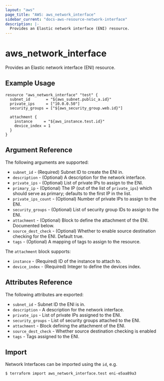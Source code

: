 ```yaml
---
layout: "aws"
page_title: "AWS: aws_network_interface"
sidebar_current: "docs-aws-resource-network-interface"
description: |-
  Provides an Elastic network interface (ENI) resource.
---
```


# aws\_network\_interface

Provides an Elastic network interface (ENI) resource.

## Example Usage

```hcl
resource "aws_network_interface" "test" {
  subnet_id       = "${aws_subnet.public_a.id}"
  private_ips     = ["10.0.0.50"]
  security_groups = ["${aws_security_group.web.id}"]

  attachment {
    instance     = "${aws_instance.test.id}"
    device_index = 1
  }
}
```

## Argument Reference

The following arguments are supported:

* `subnet_id` - (Required) Subnet ID to create the ENI in.
* `description` - (Optional) A description for the network interface.
* `private_ips` - (Optional) List of private IPs to assign to the ENI.
* `primary_ip` - (Optional) The IP (out of the list of `private_ips`) which should serve as primary; defaults to the first IP in the list.
* `private_ips_count` - (Optional) Number of private IPs to assign to the ENI.
* `security_groups` - (Optional) List of security group IDs to assign to the ENI.
* `attachment` - (Optional) Block to define the attachment of the ENI. Documented below.
* `source_dest_check` - (Optional) Whether to enable source destination checking for the ENI. Default true.
* `tags` - (Optional) A mapping of tags to assign to the resource.

The `attachment` block supports:

* `instance` - (Required) ID of the instance to attach to.
* `device_index` - (Required) Integer to define the devices index.

## Attributes Reference

The following attributes are exported:

* `subnet_id` - Subnet ID the ENI is in.
* `description` - A description for the network interface.
* `private_ips` - List of private IPs assigned to the ENI.
* `security_groups` - List of security groups attached to the ENI.
* `attachment` - Block defining the attachment of the ENI.
* `source_dest_check` - Whether source destination checking is enabled
* `tags` - Tags assigned to the ENI.



## Import

Network Interfaces can be imported using the `id`, e.g.

```
$ terraform import aws_network_interface.test eni-e5aa89a3
```
